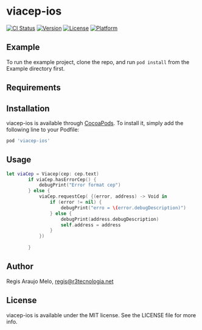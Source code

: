 # viacep-ios

[![CI Status](https://img.shields.io/travis/regis@r3tecnologia.net/viacep-ios.svg?style=flat)](https://travis-ci.org/regis@r3tecnologia.net/viacep-ios)
[![Version](https://img.shields.io/cocoapods/v/viacep-ios.svg?style=flat)](https://cocoapods.org/pods/viacep-ios)
[![License](https://img.shields.io/cocoapods/l/viacep-ios.svg?style=flat)](https://cocoapods.org/pods/viacep-ios)
[![Platform](https://img.shields.io/cocoapods/p/viacep-ios.svg?style=flat)](https://cocoapods.org/pods/viacep-ios)

## Example

To run the example project, clone the repo, and run `pod install` from the Example directory first.

## Requirements

## Installation

viacep-ios is available through [CocoaPods](https://cocoapods.org). To install
it, simply add the following line to your Podfile:

```ruby
pod 'viacep-ios'
```

## Usage

```swift
let viaCep = Viacep(cep: cep.text)
        if viaCep.hasErrorCep() {
            debugPrint("Error format cep")
        } else {
            viaCep.requestCep( {(error, address) -> Void in
                if (error != nil) {
                    debugPrint("erro = \(error.debugDescription)")
                } else {
                    debugPrint(address.debugDescription)
                    self.address = address
                }
            })
            
        }
```


## Author

Regis Araujo Melo, regis@r3tecnologia.net

## License

viacep-ios is available under the MIT license. See the LICENSE file for more info.
